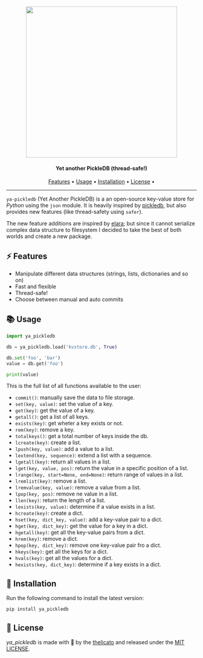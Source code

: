 <h1 align="center">
	<img src="https://github.com/thelicato/ya-pickledb/blob/main/docs/logo.png?raw=true" width="400">
</h1>

<h4 align="center">Yet another PickleDB (thread-safe!)</h4>

<p align="center">
  <a href="#-features">Features</a> •
  <a href="#-usage">Usage</a> •
  <a href="#-installation">Installation</a> •
  <a href="#-license">License</a> •
</p>

---

``ya-pickledb`` (Yet Another PickleDB) is a an open-source key-value store for *Python* using the ``json`` module. It is heavily inspired by [pickledb](https://github.com/patx/pickledb), but also provides new features (like thread-safety using ``safer``). 

The new feature additions are inspired by [elara](https://github.com/saurabh0719/elara); but since it cannot serialize complex data structure to filesystem I decided to take the best of both worlds and create a new package.

## ⚡ Features

- Manipulate different data structures (strings, lists, dictionaries and so on)
- Fast and flexible
- Thread-safe!
- Choose between manual and auto commits

## 📚 Usage

```python
import ya_pickledb

db = ya_pickledb.load('kvstore.db', True)

db.set('foo', 'bar')
value = db.get('foo')

print(value)
```

This is the full list of all functions available to the user:
- ``commit()``: manually save the data to file storage.
- ``set(key, value)``: set the value of a key.
- ``get(key)``: get the value of a key.
- ``getall()``: get a list of all keys.
- ``exists(key)``: get wheter a key exists or not.
- ``rem(key)``: remove a key.
- ``totalkeys()``: get a total number of keys inside the db.
- ``lcreate(key)``: create a list.
- ``lpush(key, value)``: add a value to a list.
- ``lextend(key, sequence)``: extend a list with a sequence.
- ``lgetall(key)``: return all values in a list.
- ``lget(key, value, pos)``: return the value in a specific position of a list.
- ``lrange(key, start=None, end=None)``: return range of values in a list.
- ``lremlist(key)``: remove a list.
- ``lremvalue(key, value)``: remove a value from a list.
- ``lpop(key, pos)``: remove ne value in a list.
- ``llen(key)``: return the length of a list.
- ``lexists(key, value)``: determine if a value exists in a list.
- ``hcreate(key)``: create a dict.
- ``hset(key, dict_key, value)``: add a key-value pair to a dict.
- ``hget(key, dict_key)``: get the value for a key in a dict.
- ``hgetall(key)``: get all the key-value pairs from a dict.
- ``hrem(key)``: remove a dict.
- ``hpop(key, dict_key)``: remove one key-value pair fro a dict.
- ``hkeys(key)``: get all the keys for a dict.
- ``hvals(key)``: get all the values for a dict.
- ``hexists(key, dict_key)``: determine if a key exists in a dict.


## 🚀 Installation

Run the following command to install the latest version:

```
pip install ya_pickledb
```


## 🪪 License

*ya_pickledb* is made with 🖤 by the [thelicato](https://thelicato.io) and released under the [MIT LICENSE](https://github.com/thelicato/ya-pickledb/blob/main/LICENSE).